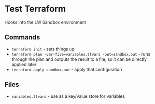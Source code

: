  # Test Terraform
 
 Hooks into the LW Sandbox environment
 
 ## Commands
 
- `terraform init` - sets things up
- `terraform plan -var-file=variables.tfvars -out=sandbox.out` - runs through the plan and outputs the result to a file, so it can be directly applied later
- `terraform apply sandbox.out` - apply that configuration
 
 ## Files
 
- `variables.tfvars` - use as a key/value store for variables
